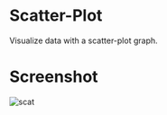 # Scatter-Plot
Visualize data with a scatter-plot graph.

# Screenshot
![scat](https://user-images.githubusercontent.com/36737476/92992601-c82b1980-f509-11ea-8c57-a270dbc4f043.PNG)



